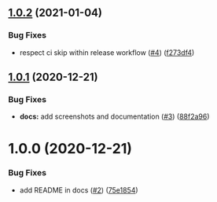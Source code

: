 ## [1.0.2](https://github.com/auxmoney/grafana-waterfall-panel/compare/v1.0.1...v1.0.2) (2021-01-04)


### Bug Fixes

* respect ci skip within release workflow ([#4](https://github.com/auxmoney/grafana-waterfall-panel/issues/4)) ([f273df4](https://github.com/auxmoney/grafana-waterfall-panel/commit/f273df46052286a27821c5facdd88b8fd598212e))

## [1.0.1](https://github.com/auxmoney/grafana-waterfall-panel/compare/v1.0.0...v1.0.1) (2020-12-21)


### Bug Fixes

* **docs:** add screenshots and documentation ([#3](https://github.com/auxmoney/grafana-waterfall-panel/issues/3)) ([88f2a96](https://github.com/auxmoney/grafana-waterfall-panel/commit/88f2a96ff7cf27800a3eae60480a95c7b4c01f3a))

# 1.0.0 (2020-12-21)


### Bug Fixes

* add README in docs ([#2](https://github.com/auxmoney/grafana-waterfall-panel/issues/2)) ([75e1854](https://github.com/auxmoney/grafana-waterfall-panel/commit/75e18540e27cc89fff8cdb249d8ab08bc3651993))
